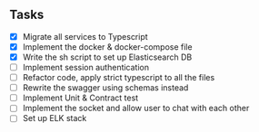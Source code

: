## Tasks

- [x] Migrate all services to Typescript
- [x] Implement the docker & docker-compose file
- [x] Write the sh script to set up Elasticsearch DB
- [ ] Implement session authentication
- [ ] Refactor code, apply strict typescript to all the files
- [ ] Rewrite the swagger using schemas instead
- [ ] Implement Unit & Contract test
- [ ] Implement the socket and allow user to chat with each other
- [ ] Set up ELK stack
